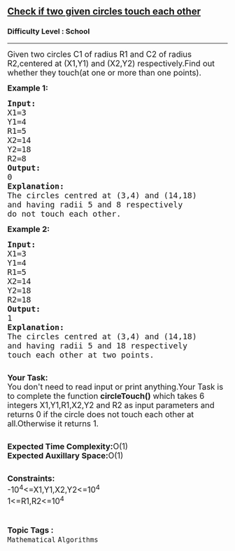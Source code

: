 <h2><a href="https://www.geeksforgeeks.org/problems/checcheck-if-two-given-circles-touch-each-other5038/1?page=6&difficulty=School&sortBy=submissions">Check if two given circles touch each other</a></h2><h3>Difficulty Level : School</h3><hr><div class="problems_problem_content__Xm_eO"><p><span style="font-size: 18px;">Given two circles C1 of radius R1 and C2 of radius R2,centered at (X1,Y1) and (X2,Y2) respectively.Find out whether they touch(at one or more than one points).</span></p>
<p><span style="font-size: 18px;"><strong>Example 1:</strong></span></p>
<pre><span style="font-size: 18px;"><strong>Input:</strong>
X1=3
Y1=4
R1=5
X2=14
Y2=18
R2=8
<strong>Output:</strong>
0
<strong>Explanation:</strong>
The circles centred at (3,4) and (14,18)
and having radii 5 and 8 respectively
do not touch each other.</span></pre>
<p><span style="font-size: 18px;"><strong>Example 2:</strong></span></p>
<pre><span style="font-size: 18px;"><strong>Input:</strong>
X1=3
Y1=4
R1=5
X2=14
Y2=18
R2=18
<strong>Output:</strong>
1
<strong>Explanation:</strong>
The circles centred at (3,4) and (14,18)
and having radii 5 and 18 respectively
touch each other at two points.</span></pre>
<p><br><span style="font-size: 18px;"><strong>Your Task:</strong><br>You don't need to read input or print anything.Your Task is to complete the function <strong>circleTouch()</strong> which takes 6 integers X1,Y1,R1,X2,Y2 and R2 as input parameters and returns 0 if the circle does not touch each other at all.Otherwise it returns 1.</span></p>
<p><br><span style="font-size: 18px;"><strong>Expected Time Complexity:</strong>O(1)<br><strong>Expected Auxillary Space:</strong>O(1)</span></p>
<p><br><span style="font-size: 18px;"><strong>Constraints:</strong><br>-10<sup>4</sup>&lt;=X1,Y1,X2,Y2&lt;=10<sup>4</sup><br>1&lt;=R1,R2&lt;=10<sup>4</sup></span></p></div><br><p><span style=font-size:18px><strong>Topic Tags : </strong><br><code>Mathematical</code>&nbsp;<code>Algorithms</code>&nbsp;